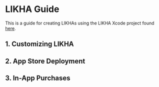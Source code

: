 # LIKHA Guide

This is a guide for creating LIKHAs using the LIKHA Xcode project found [here](https://github.com/chrisamanse/LIKHA).

## 1. Customizing LIKHA

## 2. App Store Deployment

## 3. In-App Purchases
